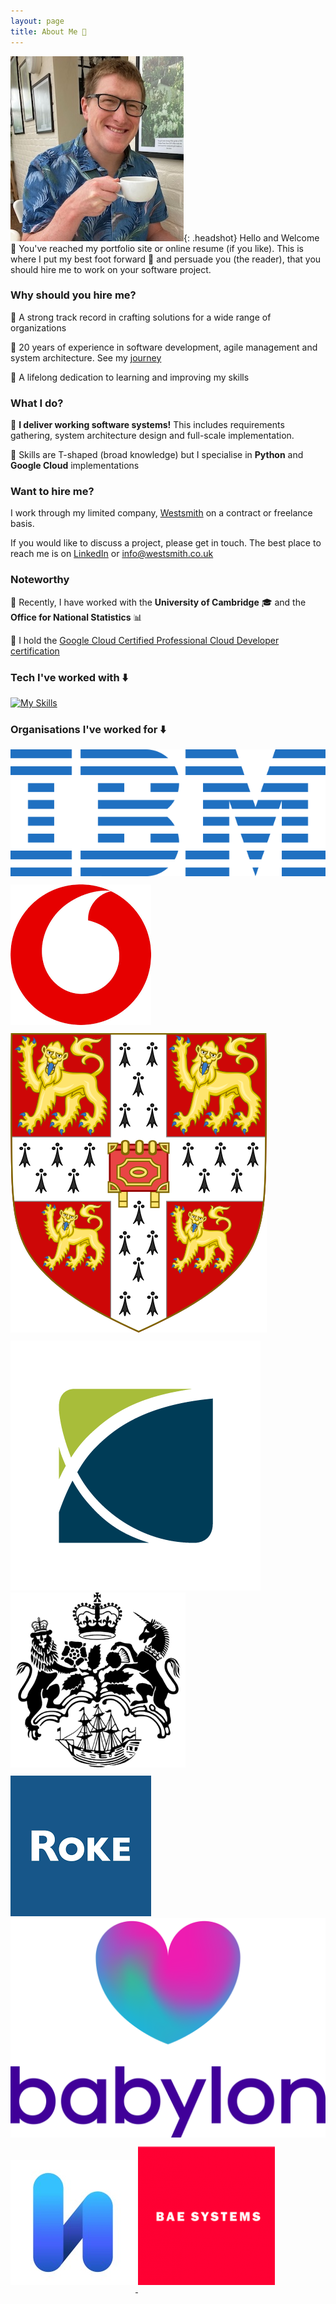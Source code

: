 ```yaml
---
layout: page
title: About Me 🧐
---
```


<link rel="stylesheet" href="/assets/css/custom.css">

![Daniel Ball](/assets/images/head-shot.jpeg){: .headshot}
Hello and Welcome 👋 You've reached my portfolio site or online resume (if you like). 
This is where I put my best foot forward 👞 and persuade you (the reader), that you should hire me to work on
your software project.

### Why should you hire me?

🌟 A strong track record in crafting solutions for a wide range of organizations

🌟 20 years of experience in software development, agile management and system architecture. See my [journey](./journey)

🌟 A lifelong dedication to learning and improving my skills

### What I do?

🌟 **I deliver working software systems!** This includes requirements gathering, system architecture design and full-scale implementation.

🌟 Skills are T-shaped (broad knowledge) but I specialise in **Python** and **Google Cloud** implementations

### Want to hire me?

I work through my limited company, [Westsmith](https://westsmith.co.uk) on a contract or freelance basis.

If you would like to discuss a project, please get in touch. The best place to reach me is on [LinkedIn](https://www.linkedin.com/in/daniel-ball-consultant/) or [info@westsmith.co.uk](mailto:info@westsmith.co.uk)

### Noteworthy

🌟 Recently, I have worked with the **University of Cambridge** 🎓 and the **Office for National Statistics** 📊

🌟 I hold the [Google Cloud Certified Professional Cloud Developer certification](https://www.credly.com/badges/ffabea96-6a85-4ee6-97ee-52e36ae0aa59)

### Tech I've worked with ⬇️

[![My Skills](https://skillicons.dev/icons?i=python,django,fastapi,flask,gcp,firebase,aws,dynamodb,git,md,linux,github,githubactions,gitlab,docker,postgres,sqlite,ts,js,react,idea,java,cpp,jenkins&theme=light)](https://skillicons.dev)

### Organisations I've worked for ⬇️

<div class="carousel">
  <a href="https://ibm.com">
    <img src="/assets/images/logos/640px-IBM_logo.svg.png" alt="IBM" style="margin-bottom: 2%;">
  </a>
  <a href="https://www.vodafone.co.uk">
    <img src="/assets/images/logos/vodafone.png" alt="Vodafone" style="margin-bottom: 2%;">
  </a>
  <a href="https://www.cam.ac.uk">
    <img src="/assets/images/logos/410px-Coat_of_Arms_of_the_University_of_Cambridge.svg.png" alt="University of Cambridge" style="margin-bottom: 2%;">
  </a>
  <a href="https://www.ons.gov.uk">
    <img src="/assets/images/logos/ONS.png" alt="Office for National Statistics">
  </a>
  <a href="https://www.gov.uk/government/organisations/department-for-international-trade">
    <img src="/assets/images/logos/dfortrade.png" alt="Department for International Trade" style="margin-bottom: 2%;">
  </a>
  <a href="https://www.roke.co.uk">
    <img src="/assets/images/logos/roke.png" alt="Roke">
  </a>
  <a href="https://www.emed.com/uk">
    <img src="/assets/images/logos/Babylon_Logo_Vertical_Violet_RGB.png" alt="Babylone health" style="margin-bottom: 2%;">
  </a>
  <a href="https://hanzo.co">
    <img src="/assets/images/logos/hanzoinc_logo.jpeg" alt="Hanzo" style="margin-bottom: 2%;">
  </a>
  <a href="https://www.baesystems.com">
    <img src="/assets/images/logos/bae-logo.png" alt="BAE" style="margin-bottom: 2%;">
  </a>
</div>